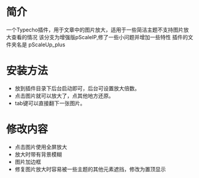 # 简介
一个Typecho插件，用于文章中的图片放大，适用于一些简洁主题不支持图片放大查看的情况
该分支为增强版pScaleIP,修了一些小问题并增加一些特性
插件的文件夹名是 pScaleUp_plus

# 安装方法
- 放到插件目录下后台启动即可，后台可设置放大倍数。
- 点击图片就可以放大了，点其他地方还原。
- tab键可以直接翻下一张图片。

# 修改内容
- 点击图片使用全屏放大
- 放大时带有背景模糊
- 图片加边框
- 修复图片放大时容易被一些主题的其他元素遮挡，修改为置顶显示
